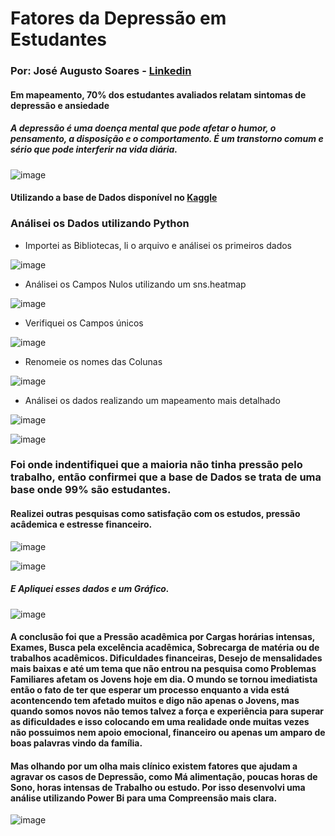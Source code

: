 # Fatores da Depressão em Estudantes
### Por: José Augusto Soares - [Linkedin](https://www.linkedin.com/in/j-augusto-oliveira/)

#### Em mapeamento, 70% dos estudantes avaliados relatam sintomas de depressão e ansiedade 
##### A depressão é uma doença mental que pode afetar o humor, o pensamento, a disposição e o comportamento. É um transtorno comum e sério que pode interferir na vida diária. 

![image](https://github.com/user-attachments/assets/12eb41f8-12d9-42c8-b14a-e41fea7e9c32)

#### Utilizando a base de Dados disponível no [Kaggle](https://www.kaggle.com/datasets/adilshamim8/student-depression-dataset) 

### Análisei os Dados utilizando Python
* Importei as Bibliotecas, li o arquivo e análisei os primeiros dados

![image](https://github.com/user-attachments/assets/27a86b3a-510f-48ae-b15d-a11129150863)


* Análisei os Campos Nulos utilizando um sns.heatmap

![image](https://github.com/user-attachments/assets/6143cc43-a65c-40fd-b69d-fa814ae227aa)

  
* Verifiquei os Campos únicos

![image](https://github.com/user-attachments/assets/af2289a4-3c35-4875-8442-a150d4f9727e)

  
* Renomeie os nomes das Colunas

![image](https://github.com/user-attachments/assets/ddd7d6f0-2d51-4cfc-9ac6-695702c7b4c7)

* Análisei os dados realizando um mapeamento mais detalhado

![image](https://github.com/user-attachments/assets/2e05d8e6-7232-46d8-98c7-0f89a0319bbb)

![image](https://github.com/user-attachments/assets/0a48342c-b2e0-4487-80e2-7a043f58dda1)

### Foi onde indentifiquei que a maioria não tinha pressão pelo trabalho, então confirmei que a base de Dados se trata de uma base onde 99% são estudantes.

#### Realizei outras pesquisas como satisfação com os estudos, pressão acâdemica e estresse financeiro.

![image](https://github.com/user-attachments/assets/f0cf8196-45e5-476b-afbd-82ee46a3afca)


![image](https://github.com/user-attachments/assets/6c378ef5-5805-4913-8bd6-70e1d32cc1a1)

##### E Apliquei esses dados e um Gráfico.

![image](https://github.com/user-attachments/assets/ac8f6755-cc76-452d-b4a8-72b4fca5e1ff)

#### A conclusão foi que a Pressão acadêmica por Cargas horárias intensas, Exames, Busca pela excelência acadêmica, Sobrecarga de matéria ou de trabalhos acadêmicos. Dificuldades financeiras, Desejo de mensalidades mais baixas e até um tema que não entrou na pesquisa como Problemas Familiares afetam os Jovens hoje em dia. O mundo se tornou imediatista então o fato de ter que esperar um processo enquanto a vida está acontencendo tem afetado muitos e digo não apenas o Jovens, mas quando somos novos não temos talvez a força e experiência para superar as dificuldades e isso colocando em uma realidade onde muitas vezes não possuimos nem apoio emocional, financeiro ou apenas um amparo de boas palavras vindo da família.
#### Mas olhando por um olha mais clínico existem fatores que ajudam a agravar os casos de Depressão, como Má alimentação, poucas horas de Sono, horas intensas de Trabalho ou estudo. Por isso desenvolvi uma análise utilizando Power Bi para uma Compreensão mais clara.

![image](https://github.com/user-attachments/assets/b8cdc40d-c17c-4dcc-83fa-9359506af5b9)






